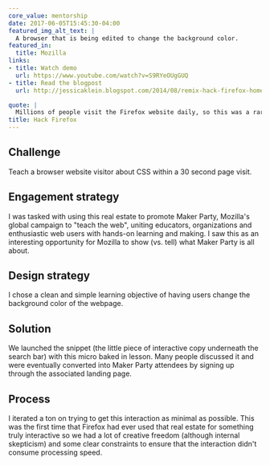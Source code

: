 ```yaml
---
core_value: mentorship
date: 2017-06-05T15:45:30-04:00
featured_img_alt_text: |
  A browser that is being edited to change the background color.
featured_in:
  title: Mozilla
links:
- title: Watch demo
  url: https://www.youtube.com/watch?v=S9RYeOUgGUQ
- title: Read the blogpost
  url: http://jessicaklein.blogspot.com/2014/08/remix-hack-firefox-home-page-no-really.html

quote: |
  Millions of people visit the Firefox website daily, so this was a rare opportunity to teach about coding within that context. It was surprisingly challenging because I had to balance having a learning objective of teaching CSS with the fact that I couldn't get too technical on such a widely accessed page.
title: Hack Firefox
---
```


## Challenge

Teach a browser website visitor about CSS within a 30 second page visit.

## Engagement strategy

I was tasked with using this real estate to promote Maker Party, Mozilla's global campaign to "teach the web", uniting educators, organizations and enthusiastic web users with hands-on learning and making. I saw this as an interesting opportunity for Mozilla to show (vs. tell) what Maker Party is all about.


## Design strategy

I chose a clean and simple learning objective of having users change the background color of the webpage.

## Solution

We launched the snippet (the little piece of interactive copy underneath the search bar) with this micro baked in lesson. Many people discussed it and were eventually converted into Maker Party attendees by signing up through the associated landing page.

## Process

I iterated a ton on trying to get this interaction as minimal as possible. This was the first time that Firefox had ever used that real estate for something truly interactive so we had a lot of creative freedom (although internal skepticism) and some clear constraints to ensure that the interaction didn't consume processing speed.
